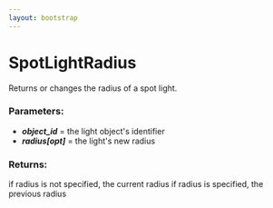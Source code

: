 ```yaml
---
layout: bootstrap
---
```


# SpotLightRadius

Returns or changes the radius of a spot light.
        

### Parameters:

- ***object_id*** = the light object's identifier
- ***radius[opt]*** = the light's new radius
        

### Returns:


if radius is not specified, the current radius
if radius is specified, the previous radius
        
